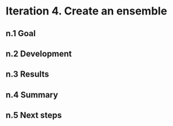 # Iteration 4. Create an ensemble

<!---
The work is done using short iterations. Each iteration needs to have a very
clear goal. This allows to gain greater knowledge of the problem on each iteration.
--->

## n.1 Goal

## n.2 Development

## n.3 Results

## n.4 Summary

## n.5 Next steps
